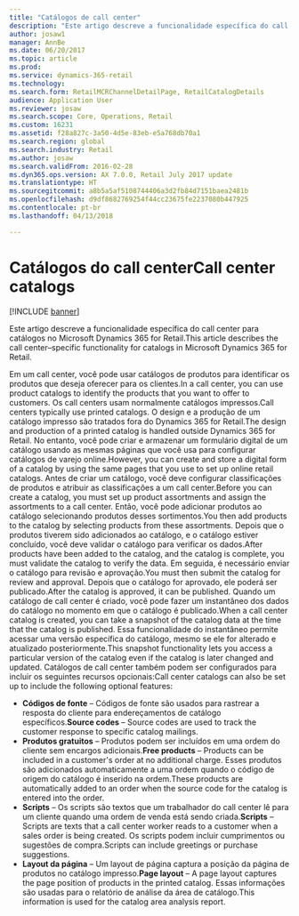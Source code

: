 ```yaml
---
title: "Catálogos de call center"
description: "Este artigo descreve a funcionalidade específica do call center para catálogos no Microsoft Dynamics 365 for Retail."
author: josaw1
manager: AnnBe
ms.date: 06/20/2017
ms.topic: article
ms.prod: 
ms.service: dynamics-365-retail
ms.technology: 
ms.search.form: RetailMCRChannelDetailPage, RetailCatalogDetails
audience: Application User
ms.reviewer: josaw
ms.search.scope: Core, Operations, Retail
ms.custom: 16231
ms.assetid: f28a827c-3a50-4d5e-83eb-e5a768db70a1
ms.search.region: global
ms.search.industry: Retail
ms.author: josaw
ms.search.validFrom: 2016-02-28
ms.dyn365.ops.version: AX 7.0.0, Retail July 2017 update
ms.translationtype: HT
ms.sourcegitcommit: a8b5a5af5108744406a3d2fb84d7151baea2481b
ms.openlocfilehash: d9df8682769254f44cc23675fe2237080b447925
ms.contentlocale: pt-br
ms.lasthandoff: 04/13/2018

---
```


# <a name="call-center-catalogs"></a><span data-ttu-id="e10b6-103">Catálogos do call center</span><span class="sxs-lookup"><span data-stu-id="e10b6-103">Call center catalogs</span></span>

[!INCLUDE [banner](includes/banner.md)]

<span data-ttu-id="e10b6-104">Este artigo descreve a funcionalidade específica do call center para catálogos no Microsoft Dynamics 365 for Retail.</span><span class="sxs-lookup"><span data-stu-id="e10b6-104">This article describes the call center–specific functionality for catalogs in Microsoft Dynamics 365 for Retail.</span></span>

<span data-ttu-id="e10b6-105">Em um call center, você pode usar catálogos de produtos para identificar os produtos que deseja oferecer para os clientes.</span><span class="sxs-lookup"><span data-stu-id="e10b6-105">In a call center, you can use product catalogs to identify the products that you want to offer to customers.</span></span> <span data-ttu-id="e10b6-106">Os call centers usam normalmente catálogos impressos.</span><span class="sxs-lookup"><span data-stu-id="e10b6-106">Call centers typically use printed catalogs.</span></span> <span data-ttu-id="e10b6-107">O design e a produção de um catálogo impresso são tratados fora do Dynamics 365 for Retail.</span><span class="sxs-lookup"><span data-stu-id="e10b6-107">The design and production of a printed catalog is handled outside Dynamics 365 for Retail.</span></span> <span data-ttu-id="e10b6-108">No entanto, você pode criar e armazenar um formulário digital de um catálogo usando as mesmas páginas que você usa para configurar catálogos de varejo online.</span><span class="sxs-lookup"><span data-stu-id="e10b6-108">However, you can create and store a digital form of a catalog by using the same pages that you use to set up online retail catalogs.</span></span> <span data-ttu-id="e10b6-109">Antes de criar um catálogo, você deve configurar classificações de produtos e atribuir as classificações a um call center.</span><span class="sxs-lookup"><span data-stu-id="e10b6-109">Before you can create a catalog, you must set up product assortments and assign the assortments to a call center.</span></span> <span data-ttu-id="e10b6-110">Então, você pode adicionar produtos ao catálogo selecionando produtos desses sortimentos.</span><span class="sxs-lookup"><span data-stu-id="e10b6-110">You then add products to the catalog by selecting products from these assortments.</span></span> <span data-ttu-id="e10b6-111">Depois que o produtos tiverem sido adicionados ao catálogo, e o catálogo estiver concluído, você deve validar o catálogo para verificar os dados.</span><span class="sxs-lookup"><span data-stu-id="e10b6-111">After products have been added to the catalog, and the catalog is complete, you must validate the catalog to verify the data.</span></span> <span data-ttu-id="e10b6-112">Em seguida, é necessário enviar o catálogo para revisão e aprovação.</span><span class="sxs-lookup"><span data-stu-id="e10b6-112">You must then submit the catalog for review and approval.</span></span> <span data-ttu-id="e10b6-113">Depois que o catálogo for aprovado, ele poderá ser publicado.</span><span class="sxs-lookup"><span data-stu-id="e10b6-113">After the catalog is approved, it can be published.</span></span> <span data-ttu-id="e10b6-114">Quando um catálogo de call center é criado, você pode fazer um instantâneo dos dados do catálogo no momento em que o catálogo é publicado.</span><span class="sxs-lookup"><span data-stu-id="e10b6-114">When a call center catalog is created, you can take a snapshot of the catalog data at the time that the catalog is published.</span></span> <span data-ttu-id="e10b6-115">Essa funcionalidade do instantâneo permite acessar uma versão específica do catálogo, mesmo se ele for alterado e atualizado posteriormente.</span><span class="sxs-lookup"><span data-stu-id="e10b6-115">This snapshot functionality lets you access a particular version of the catalog even if the catalog is later changed and updated.</span></span> <span data-ttu-id="e10b6-116">Catálogos de call center também podem ser configurados para incluir os seguintes recursos opcionais:</span><span class="sxs-lookup"><span data-stu-id="e10b6-116">Call center catalogs can also be set up to include the following optional features:</span></span>

-   <span data-ttu-id="e10b6-117">**Códigos de fonte** – Códigos de fonte são usados para rastrear a resposta do cliente para endereçamentos de catálogo específicos.</span><span class="sxs-lookup"><span data-stu-id="e10b6-117">**Source codes** – Source codes are used to track the customer response to specific catalog mailings.</span></span>
-   <span data-ttu-id="e10b6-118">**Produtos gratuitos** – Produtos podem ser incluídos em uma ordem do cliente sem encargos adicionais.</span><span class="sxs-lookup"><span data-stu-id="e10b6-118">**Free products** – Products can be included in a customer's order at no additional charge.</span></span> <span data-ttu-id="e10b6-119">Esses produtos são adicionados automaticamente a uma ordem quando o código de origem do catálogo é inserido na ordem.</span><span class="sxs-lookup"><span data-stu-id="e10b6-119">These products are automatically added to an order when the source code for the catalog is entered into the order.</span></span>
-   <span data-ttu-id="e10b6-120">**Scripts** – Os scripts são textos que um trabalhador do call center lê para um cliente quando uma ordem de venda está sendo criada.</span><span class="sxs-lookup"><span data-stu-id="e10b6-120">**Scripts** – Scripts are texts that a call center worker reads to a customer when a sales order is being created.</span></span> <span data-ttu-id="e10b6-121">Os scripts podem incluir cumprimentos ou sugestões de compra.</span><span class="sxs-lookup"><span data-stu-id="e10b6-121">Scripts can include greetings or purchase suggestions.</span></span>
-   <span data-ttu-id="e10b6-122">**Layout da página** – Um layout de página captura a posição da página de produtos no catálogo impresso.</span><span class="sxs-lookup"><span data-stu-id="e10b6-122">**Page layout** – A page layout captures the page position of products in the printed catalog.</span></span> <span data-ttu-id="e10b6-123">Essas informações são usadas para o relatório de análise da área de catálogo.</span><span class="sxs-lookup"><span data-stu-id="e10b6-123">This information is used for the catalog area analysis report.</span></span>





